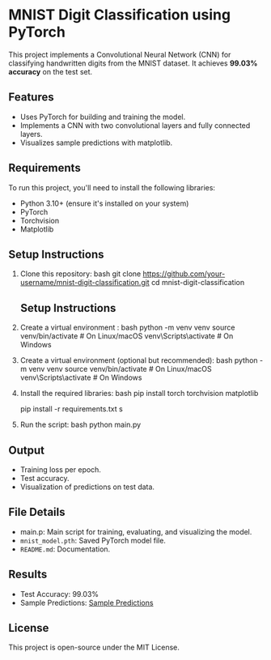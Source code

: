 # MNIST Digit Classification using PyTorch

This project implements a Convolutional Neural Network (CNN) for classifying handwritten digits from the MNIST dataset. It achieves **99.03% accuracy** on the test set.

## Features
- Uses PyTorch for building and training the model.
- Implements a CNN with two convolutional layers and fully connected layers.
- Visualizes sample predictions with matplotlib.

## Requirements
To run this project, you'll need to install the following libraries:
- Python 3.10+ (ensure it's installed on your system)
- PyTorch
- Torchvision
- Matplotlib

## Setup Instructions
1. Clone this repository:
   bash
   git clone https://github.com/your-username/mnist-digit-classification.git
   cd mnist-digit-classification
   ## Setup Instructions
1. Create a virtual environment :
   bash
   python -m venv venv
   source venv/bin/activate   # On Linux/macOS
   venv\\Scripts\\activate      # On Windows


2. Create a virtual environment (optional but recommended):
   bash
   python -m venv venv
   source venv/bin/activate   # On Linux/macOS
   venv\Scripts\activate      # On Windows
   

3. Install the required libraries:
   bash
   pip install torch torchvision matplotlib
   
   pip install -r requirements.txt
s

4. Run the script:
   bash
   python main.py
   

## Output
- Training loss per epoch.
- Test accuracy.
- Visualization of predictions on test data.

## File Details
- main.p: Main script for training, evaluating, and visualizing the model.
- `mnist_model.pth`: Saved PyTorch model file.
- `README.md`: Documentation.

## Results
- Test Accuracy: 99.03%
- Sample Predictions:
  [Sample Predictions](example_predictions.png) 


## License
This project is open-source under the MIT License.

